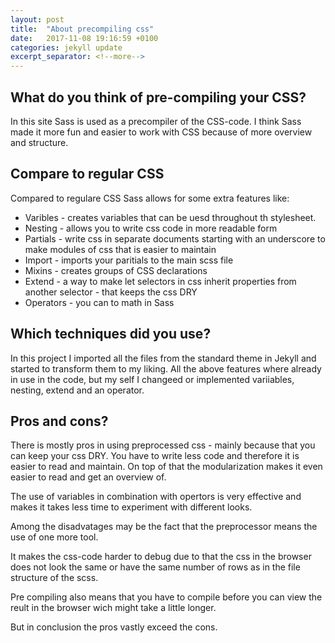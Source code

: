 ```yaml
---
layout: post
title:  "About precompiling css"
date:   2017-11-08 19:16:59 +0100
categories: jekyll update
excerpt_separator: <!--more-->
---
```


## What do you think of pre-compiling your CSS?
In this site Sass is used as a precompiler of the CSS-code. I think Sass made it more fun and easier to work with CSS because of more overview and structure. 

<!--more-->  
## Compare to regular CSS
Compared to regulare CSS Sass allows for some extra features like:
* Varibles - creates variables that can be uesd throughout th stylesheet.
* Nesting - allows you to write css code in more readable form
* Partials - write css in separate documents starting with an underscore to make modules of css that is easier to maintain
* Import - imports your paritials to the main scss file
* Mixins - creates groups of CSS declarations
* Extend - a way to make let selectors in css inherit properties from another selector - that keeps the css DRY
* Operators - you can to math in Sass 

## Which techniques did you use?
In this project I imported all the files from the standard theme in Jekyll and started to transform them to my liking. All the above features where already in use in the code, but my self I changeed or implemented variiables, nesting, extend and an operator. 

## Pros and cons?
There is mostly pros in using preprocessed css - mainly because that you can keep your css DRY. You have to write less code and therefore it is easier to read and maintain. On top of that the modularization makes it even easier to read and get an overview of.

The use of variables in combination with opertors is very effective and makes it takes less time to experiment with different looks.

Among the disadvatages may be the fact that the preprocessor means the use of one more tool. 

It makes the css-code harder to debug due to that the css in the browser does not look the same or have the same number of rows as in the file structure of the scss. 

Pre compiling also means that you have to compile before you can view the reult in the browser wich might take a little longer. 

But in conclusion the pros vastly exceed the cons.


